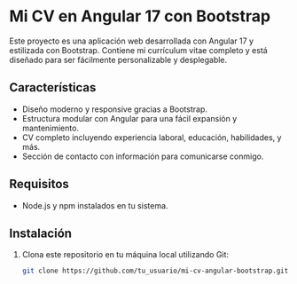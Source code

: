 # Mi CV en Angular 17 con Bootstrap

Este proyecto es una aplicación web desarrollada con Angular 17 y estilizada con Bootstrap. 
Contiene mi currículum vitae completo y está diseñado para ser fácilmente personalizable y desplegable.

## Características

- Diseño moderno y responsive gracias a Bootstrap.
- Estructura modular con Angular para una fácil expansión y mantenimiento.
- CV completo incluyendo experiencia laboral, educación, habilidades, y más.
- Sección de contacto con información para comunicarse conmigo.

## Requisitos

- Node.js y npm instalados en tu sistema.

## Instalación

1. Clona este repositorio en tu máquina local utilizando Git:

   ```bash
   git clone https://github.com/tu_usuario/mi-cv-angular-bootstrap.git
